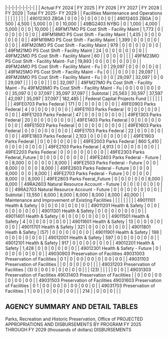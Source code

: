 |-|-|-|-|-|-|-|-|
| | Actual FY 2024 | FY 2025 | FY 2026 | FY 2027 | FY 2028 | FY 2029 | Total FY 2025- FY 2029 |
| Facilities Maintenance and Operations | | | | | | | |
| 49012303 ZBGA | 0 | 0 | 0 | 0 | 0 | 0 | 0 |
| 49012403 ZBGA | 0 | 500 | 4,500 | 5,000 | 0 | 0 | 10,000 |
| 49BG2403 NYBG | 0 | 1,000 | 4,000 | 5,000 | 0 | 0 | 10,000 |
| 49FM17MO PS Cost Shift - Facility Maint | 1,773 | 0 | 0 | 0 | 0 | 0 | 0 |
| 49FM18MO PS Cost Shift - Facility Maint | 1,435 | 0 | 0 | 0 | 0 | 0 | 0 |
| 49FM19MO PS Cost Shift - Facility Maint | 1,399 | 0 | 0 | 0 | 0 | 0 | 0 |
| 49FM20MO PS Cost Shift - Facility Maint | 979 | 0 | 0 | 0 | 0 | 0 | 0 |
| 49FM21MO PS Cost Shift - Facility Maint | 24 | 0 | 0 | 0 | 0 | 0 | 0 |
| 49FM22MO PS Cost Shift - Facility Maint | 60 | | 0 | 0 | 0 | | |
| 49FM23MO PS Cost Shift - Facility Maint- Fut | 19,893 | 0  0 | 0 | 0 | 0 | 0 | 0 |
| 49FM24MO PS Cost Shift - Facility Maint - Fu | 0 | 29,097 | 0 | 0 | 0 | 0 | 0 |
| 49FM25MO PS Cost Shift - Facility Maint - Fu | 0 | | | 0 | 0 | 0 | 29,097 |
| 49FM26MO PS Cost Shift - Facility Maint - Fu | 0 | 0 | 29,097 | 32,097 | 0 | 0 | 29,097 |
| | | 0 | 0 | | | 0 | 32,097 |
| 49FM27MO Ps Cost Shift - Facility Maint - Fu  49FM28MO Ps Cost Shift - Facility Maint - Fu | 0  0 | 0  0 | 0  0 | 0  0 | 35,097  0 | 0  37,097 | 35,097  37,097 |
| Subtotal | 25,563 | 30,597 | 37,597 | 42,097 | 35,097 | 37,097 | 182,485 |
| Federal Capital Projects Fund | | | | | | | |
| 49FE0703 Parks Federal | 171 | 0 | 0 | 0 | 0 | 0 | 0 |
| 49FE0903 Parks Federal | 4 | 0 | 0 | 0 | 0 | 0 | 0 |
| 49FE1103 Parks Federal | 0 | 0 | 0 | 0 | 0 | 0 | 0 |
| 49FE1203 Parks Federal | 47 | 0 | 0 | 0 | 0 | 0 | 0 |
| 49FE1303 Parks Federal | 20 | 0 | 0 | 0 | 0 | 0 | 0 |
| 49FE1403 Parks Federal | 0 | 0 | 0 | 0 | 0 | 0 | 0 |
| 49FE1503 Parks Federal | 0 | 0 | 0 | 0 | 0 | 0 | 0 |
| 49FE1603 Parks Federal | 0 | 0 | 0 | 0 | 0 | 0 | 0 |
| 49FE1703 Parks Federal | 22 | 0 | 0 | 0 | 0 | 0 | 0 |
| 49FE1803 Parks Federal | 2,103 | 0 | 0 | 0 | 0 | 0 | 0 |
| 49FE1903 Parks Federal | | 0 | 0 | 0 | 0 | 0 | 0 |
| 49FE2003 Parks Federal | 860  5,410 | 0 | 0 | 0 | 0 | 0 | 0 |
| 49FE2103 Parks Federal | 4,913 | 0 | 0 | 0 | 0 | 0 | 0 |
| 49FE2203 Parks Federal | 0 | 0 | 0 | 0 | 0 | 0 | 0 |
| 49FE2303 Parks Federal_Future | 0 | 0 | 0 | 0 | 0 | 0 | 0 |
| 49FE2403 Parks Federal - Future | 0 | 8,000 | 0 | 0 | 0 | 0 | 8,000 |
| 49FE2503 Parks Federal - Future | 0 | 0 | 8,000 | 0 | 0 | 0 | 8,000 |
| 49FE2603 Parks Federal - Future | 0 | 0 | 0 | 8,000 | 0 | 0 | 8,000 |
| 49FE2703 Parks Federal - Future | 0 | 0 | 0 | 0 | 8,000 | 0 | 8,000 |
| 49FE2803 Parks Feeral_Future | 0 | 0 | 0 | 0 | 0 | 8,000 | 8,000 |
| 49RA2603 Natural Resource Account - Future | 0 | 0 | 0 | 0 | 0 | 0 | 0 |
| 49RA2703 Natural Resource Account - Future | 0 | 0 | 0 | 0 | 0 | 0 | 0 |
| Subtotal | 13,550 | 8,000 | 8,000 | 8,000 | 8,000 | 8,000 | 40,000 |
| Maintenance and Improvement of Existing Facilities | | | | | | | |
| 49011101 Health & Safety | 0 | 0 | 0 | 0 | 0 | 0 | 0 |
| 49011201 Health & Safety | 0 | 0 | 0 | 0 | 0 | 0 | 0 |
| 49011301 Health & Safety | 0 | 0 | 0 | 0 | 0 | 0 | 0 |
| 49011401 Health & Safety | 6 | 0 | 0 | 0 | 0 | 0 | 0 |
| 49011501 Health & Safety | 4 | 0 | 0 | 0 | 0 | 0 | 0 |
| 49011601 Health & Safety | 13 | 0 | 0 | 0 | 0 | 0 | 0 |
| 49011701 Health & Safety | 321 | 0 | 0 | 0 | 0 | 0 | 0 |
| 49011801 Heath & Safety | (57) | 0 | 0 | 0 | 0 | 0 | 0 |
| 49011901 Health & Safety | 198 | 0 | 0 | 0 | 0 | 0 | 0 |
| 49012001 Health & Safety | 597 | 0 | 0 | 0 | 0 | 0 | 0 |
| 49012101 Health & Safety | 917 | 0 | 0 | 0 | 0 | 0 | 0 |
| 49012201 Health & Safety | 1,428 | 0 | 0 | 0 | 0 | 0 | 0 |
| 49012301 Health & Safety - Future | 0 | 0 | 0 | 0 | 0 | 0 | 0 |
| 49030903 Preservation of Facilities 49031003 Preservation of Facilities | 0  1 | 0 | 0  0 | 0  0 | 0 | 0  0 | 0  0 |
| 49031103 Preservation of Facilities | | 0 | 0 | 0 | 0  0 | | |
| 49031203 Preservation of Facilities | (3)  0 | 0  0 | 0 | 0 | 0 | 0 | 0 |
| | (23) | | | | | 0 | 0 |
| 49031303 Preservation of Facilities 49031403 Preservation of Facilities | | 0 | 0  0 | 0  0 | 0 | 0  0 | 0  0 |
| 49031503 Preservation of Facilities 49031603 Preservation of Facilities | 0  1 | 0  0 | 0  0 | 0 | 0  0 | 0  0 | 0 |
| 49031703 Preservation of Facilities | 1 | 0  0 | | 0 | 0 | 0 | 0  0 |
| | 214 | | 0 | 0 | 0 | | |

## **AGENCY SUMMARY AND DETAIL TABLES**

Parks, Recreation and Historic Preservation, Office of PROJECTED APPROPRIATIONS AND DISBURSEMENTS BY PROGRAM FY 2025 THROUGH FY 2029 (thousands of dollars) DISBURSEMENTS
